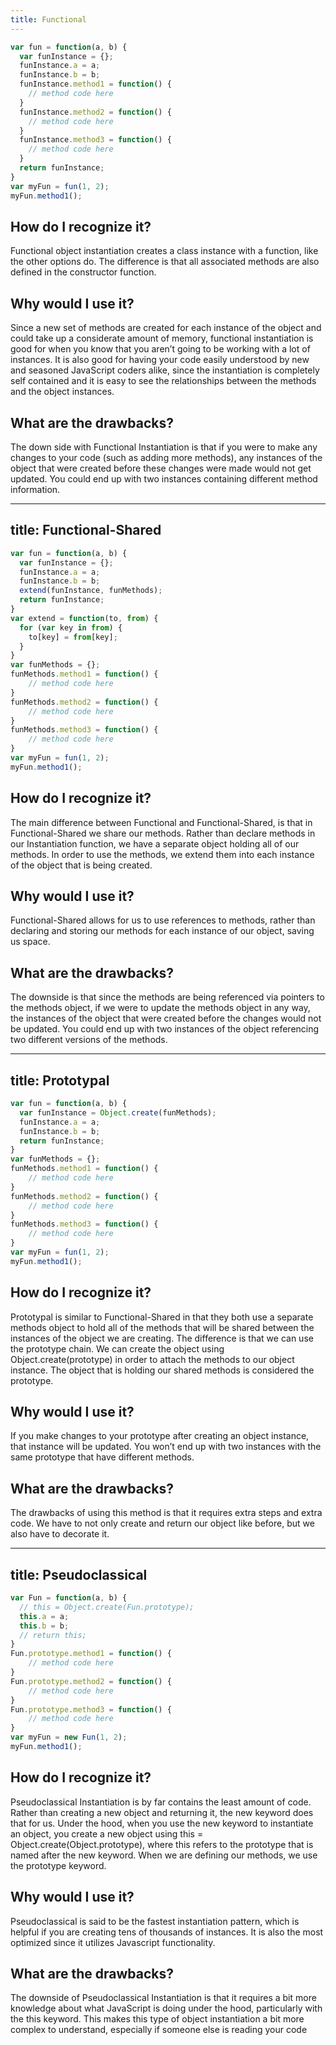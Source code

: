 ```yaml
---
title: Functional
---
```


```javascript
var fun = function(a, b) {
  var funInstance = {};
  funInstance.a = a;
  funInstance.b = b;
  funInstance.method1 = function() {
    // method code here
  }
  funInstance.method2 = function() {
    // method code here
  }
  funInstance.method3 = function() {
    // method code here
  }
  return funInstance;
}
var myFun = fun(1, 2);
myFun.method1();
```

## How do I recognize it?
Functional object instantiation creates a class instance with a function, like the other options do. The difference is that all associated methods are also defined in the constructor function.

## Why would I use it?
Since a new set of methods are created for each instance of the object and could take up a considerate amount of memory, functional instantiation is good for when you know that you aren’t going to be working with a lot of instances. It is also good for having your code easily understood by new and seasoned JavaScript coders alike, since the instantiation is completely self contained and it is easy to see the relationships between the methods and the object instances.

## What are the drawbacks?
The down side with Functional Instantiation is that if you were to make any changes to your code (such as adding more methods), any instances of the object that were created before these changes were made would not get updated. You could end up with two instances containing different method information.

---
title: Functional-Shared
---

```javascript
var fun = function(a, b) {
  var funInstance = {};
  funInstance.a = a;
  funInstance.b = b;
  extend(funInstance, funMethods);
  return funInstance;
}
var extend = function(to, from) {
  for (var key in from) {
    to[key] = from[key];
  }
}
var funMethods = {};
funMethods.method1 = function() {
    // method code here
}
funMethods.method2 = function() {
    // method code here
}
funMethods.method3 = function() {
    // method code here
}
var myFun = fun(1, 2);
myFun.method1();
```

## How do I recognize it?
The main difference between Functional and Functional-Shared, is that in Functional-Shared we share our methods. Rather than declare methods in our Instantiation function, we have a separate object holding all of our methods. In order to use the methods, we extend them into each instance of the object that is being created.

## Why would I use it?
Functional-Shared allows for us to use references to methods, rather than declaring and storing our methods for each instance of our object, saving us space.

## What are the drawbacks?
The downside is that since the methods are being referenced via pointers to the methods object, if we were to update the methods object in any way, the instances of the object that were created before the changes would not be updated. You could end up with two instances of the object referencing two different versions of the methods.

---
title: Prototypal
---
```javascript
var fun = function(a, b) {
  var funInstance = Object.create(funMethods);
  funInstance.a = a;
  funInstance.b = b;
  return funInstance;
}
var funMethods = {};
funMethods.method1 = function() {
    // method code here
}
funMethods.method2 = function() {
    // method code here
}
funMethods.method3 = function() {
    // method code here
}
var myFun = fun(1, 2);
myFun.method1();
```

## How do I recognize it?
Prototypal is similar to Functional-Shared in that they both use a separate methods object to hold all of the methods that will be shared between the instances of the object we are creating. The difference is that we can use the prototype chain. We can create the object using Object.create(prototype) in order to attach the methods to our object instance. The object that is holding our shared methods is considered the prototype.

## Why would I use it?
If you make changes to your prototype after creating an object instance, that instance will be updated. You won’t end up with two instances with the same prototype that have different methods.

## What are the drawbacks?
The drawbacks of using this method is that it requires extra steps and extra code. We have to not only create and return our object like before, but we also have to decorate it.

---
title: Pseudoclassical
---
```javascript
var Fun = function(a, b) {
  // this = Object.create(Fun.prototype);
  this.a = a;
  this.b = b;
  // return this;
}
Fun.prototype.method1 = function() {
    // method code here
}
Fun.prototype.method2 = function() {
    // method code here
}
Fun.prototype.method3 = function() {
    // method code here
}
var myFun = new Fun(1, 2);
myFun.method1();
```

## How do I recognize it?
Pseudoclassical Instantiation is by far contains the least amount of code. Rather than creating a new object and returning it, the new keyword does that for us. Under the hood, when you use the new keyword to instantiate an object, you create a new object using this = Object.create(Object.prototype), where this refers to the prototype that is named after the new keyword. When we are defining our methods, we use the prototype keyword.

## Why would I use it?
Pseudoclassical is said to be the fastest instantiation pattern, which is helpful if you are creating tens of thousands of instances. It is also the most optimized since it utilizes Javascript functionality.

## What are the drawbacks?
The downside of Pseudoclassical Instantiation is that it requires a bit more knowledge about what JavaScript is doing under the hood, particularly with the this keyword. This makes this type of object instantiation a bit more complex to understand, especially if someone else is reading your code
